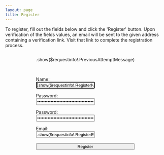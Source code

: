 ```yaml
---
layout: page
title: Register
---
```

To register, fill out the fields below and click the 'Register' button. Upon verification of the fields values, an email will be sent to the given address containing a verification link. Visit that link to complete the registration process.

<form action="/command/register" method="post">
	<div style="display:flex; justify-content:center; margin-bottom:50px;">
		<div style="margin-left:auto; margin-right:auto;">
			<p>.show($requestinfo!.PreviousAttemptMessage)</p>
			<br>
			<p style="margin-bottom:0px">Name:</p>
			<input type="text" name="RegisterName" value=".show($requestinfo!.RegisterName)" autofocus>
			<br>
			<p style="margin-bottom:0px">Password:</p>
			<input type="password" name="RegisterPassword1" value=".show($requestinfo!.RegisterPassword1)">
			<br>
			<p style="margin-bottom:0px">Password:</p>
			<input type="password" name="RegisterPassword2" value=".show($requestinfo!.RegisterPassword2)">
			<br>
			<p style="margin-bottom:0px">Email:</p>
			<input type="text" name="RegisterEmail" value=".show($requestinfo!.RegisterEmail)">
			<br>
			<br>
			<input style="width:100%" type="submit" value="Register">
		</div>
	</div>
</form>
